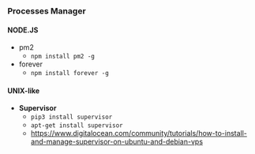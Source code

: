 ### Processes Manager

#### NODE.JS

* pm2
  * ```npm install pm2 -g```
* forever
  * ```npm install forever -g```

#### UNIX-like

* **Supervisor**
  * ```pip3 install supervisor```
  * ```apt-get install supervisor```
  * https://www.digitalocean.com/community/tutorials/how-to-install-and-manage-supervisor-on-ubuntu-and-debian-vps
